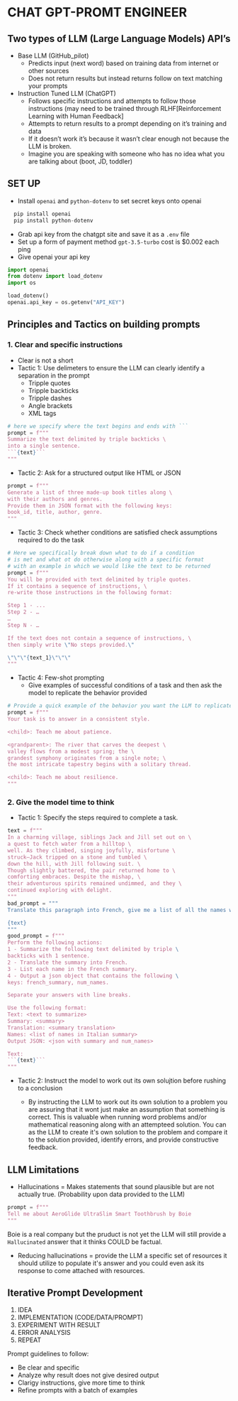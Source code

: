 # CHAT GPT-PROMT ENGINEER

## Two types of LLM (Large Language Models) API’s

- Base LLM (GitHub_pilot)
  - Predicts input (next word) based on training data from internet or other sources
  - Does not return results but instead returns follow on text matching your prompts
- Instruction Tuned LLM (ChatGPT)
  - Follows specific instructions and attempts to follow those instructions (may need to be trained through RLHF[Reinforcement Learning with Human Feedback]
  - Attempts to return results to a prompt depending on it’s training and data
  - If it doesn’t work it’s because it wasn’t clear enough not because the LLM is broken.
  - Imagine you are speaking with someone who has no idea what you are talking about (boot, JD, toddler)

## SET UP

- Install `openai` and `python-dotenv` to set secret keys onto openai

```python
  pip install openai
  pip install python-dotenv
```

- Grab api key from the chatgpt site and save it as a `.env` file
- Set up a form of payment method `gpt-3.5-turbo` cost is $0.002 each ping
- Give openai your api key

```python
import openai
from dotenv import load_dotenv
import os

load_dotenv()
openai.api_key = os.getenv("API_KEY")
```

## Principles and Tactics on building prompts
  
### 1. Clear and specific instructions

- Clear is not a short
- Tactic 1: Use delimeters to ensure the LLM can clearly identify a separation in the prompt
  - Tripple quotes
  - Tripple backticks
  - Tripple dashes
  - Angle brackets
  - XML tags

```python
# here we specify where the text begins and ends with ```
prompt = f"""
Summarize the text delimited by triple backticks \ 
into a single sentence.
```{text}```
"""
```

- Tactic 2: Ask for a structured output like HTML or JSON

```python
prompt = f"""
Generate a list of three made-up book titles along \ 
with their authors and genres. 
Provide them in JSON format with the following keys: 
book_id, title, author, genre.
"""
```

- Tactic 3: Check whether conditions are satisfied check assumptions required to do the task

```python
# Here we specifically break down what to do if a condition 
# is met and what ot do otherwise along with a specific format
# with an example in which we would like the text to be returned
prompt = f"""
You will be provided with text delimited by triple quotes. 
If it contains a sequence of instructions, \ 
re-write those instructions in the following format:

Step 1 - ...
Step 2 - …
…
Step N - …

If the text does not contain a sequence of instructions, \ 
then simply write \"No steps provided.\"

\"\"\"{text_1}\"\"\"
"""
```

- Tactic 4: Few-shot prompting
  - Give examples of successful conditions of  a task and then ask the model to replicate the behavior provided

```python
# Provide a quick example of the behavior you want the LLM to replicate for you 
prompt = f"""
Your task is to answer in a consistent style.

<child>: Teach me about patience.

<grandparent>: The river that carves the deepest \ 
valley flows from a modest spring; the \ 
grandest symphony originates from a single note; \ 
the most intricate tapestry begins with a solitary thread.

<child>: Teach me about resilience.
"""
```

### 2. Give the model time to think

- Tactic 1: Specify the steps required to complete a task.

```python
text = f"""
In a charming village, siblings Jack and Jill set out on \ 
a quest to fetch water from a hilltop \ 
well. As they climbed, singing joyfully, misfortune \ 
struck—Jack tripped on a stone and tumbled \ 
down the hill, with Jill following suit. \ 
Though slightly battered, the pair returned home to \ 
comforting embraces. Despite the mishap, \ 
their adventurous spirits remained undimmed, and they \ 
continued exploring with delight.
"""
bad_prompt = """
Translate this paragraph into French, give me a list of all the names within the paragraph, and give me a dict with the summary and the names.

{text}
"""
good_prompt = f"""
Perform the following actions: 
1 - Summarize the following text delimited by triple \
backticks with 1 sentence.
2 - Translate the summary into French.
3 - List each name in the French summary.
4 - Output a json object that contains the following \
keys: french_summary, num_names.

Separate your answers with line breaks.

Use the following format:
Text: <text to summarize>
Summary: <summary>
Translation: <summary translation>
Names: <list of names in Italian summary>
Output JSON: <json with summary and num_names>

Text:
```{text}```
"""
```

- Tactic 2: Instruct the model to work out its own solujtion before rushing to a conclusion

  - By instructing the LLM to work out its own solution to a problem you are assuring that it wont just make an assumption that something is correct. This is valuable when running word problems and/or mathematical reasoning along with an attempteed solution. You can as the LLM to create it's own solution to the problem and compare it to the solution provided, identify errors, and provide constructive feedback.

## LLM Limitations

- Hallucinations = Makes statements that sound plausible but are not actually true. (Probability upon data provided to the LLM)

```python
prompt = f"""
Tell me about AeroGlide UltraSlim Smart Toothbrush by Boie
"""
```

Boie is a real company but the pruduct is not yet the LLM will still provide a `Hallucinated` answer that it thinks COULD be factual.

- Reducing hallucinations = provide the LLM a specific set of resources it should utilize to populate it's answer and you could even ask its response to come attached with resources.

## Iterative Prompt Development

1. IDEA
2. IMPLEMENTATION (CODE/DATA/PROMPT)
3. EXPERIMENT WITH RESULT
4. ERROR ANALYSIS
5. REPEAT

Prompt guidelines to follow:

- Be clear and specific
- Analyze why result does not give desired output
- Clarigy instructions, give more time to think
- Refine prompts with a batch of examples
